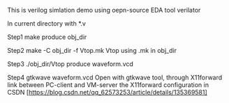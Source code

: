 This is verilog simlation demo using oepn-source EDA tool verilator

In current directory with *.v

Step1 make 
produce obj_dir

Step2 make -C obj_dir -f Vtop.mk Vtop
using .mk in obj_dir 

Step3 ./obj_dir/Vtop 
produce waveform.vcd

Step4 gtkwave waveform.vcd
Open with gtkwave tool, through X11forward link between PC-client and VM-server 
the X11forward configuration in CSDN [https://blog.csdn.net/qq_62573253/article/details/135369581]
